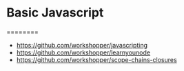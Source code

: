 # Basic Javascript
========
* https://github.com/workshopper/javascripting
* https://github.com/workshopper/learnyounode
* https://github.com/workshopper/scope-chains-closures

